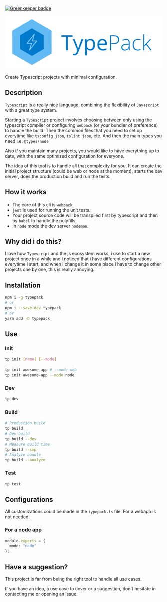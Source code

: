 #

[![Greenkeeper badge](https://badges.greenkeeper.io/bertilxi/typepack.svg)](https://greenkeeper.io/)

![TypePack](logo.png?raw=true "TypePack")

Create Typescript projects with minimal configuration.

## Description
`Typescript` is a really nice language, combining the flexibility of `Javascript` with a great type system.

Starting a `Typescript` project involves choosing between only using the typescript compiler or configuring `webpack` (or your bundler of preference) to handle the build.
Then the common files that you need to set up everytime like `tsconfig.json`, `tslint.json`, etc.
And then the main types you need i.e. `@types/node`

Also if you maintain many projects, you would like to have everything up to date, with the same optimized configuration for everyone.

The idea of this tool is to handle all that complexity for you. It can create the initial project structure (could be web or node at the moment), starts the dev server, does the production build and run the tests. 

## How it works
- The core of this cli is `webpack`.
- `jest` is used for running the unit tests.
- Your project source code will be transpiled first by typescript and then by `babel` to handle the polyfills.
- In `node` mode the dev server `nodemon`.

## Why did i do this?

I love how `Typescript` and the js ecosystem works, i use to start a new project once in a while and i noticed that i have different configurations everytime i start, and when i change it in some place i have to change other projects one by one, this is really annoying. 

## Installation

```sh
npm i -g typepack
# or
npm i --save-dev typepack
# or
yarn add -D typepack
```

## Use

### Init

```sh
tp init [name] [--mode]

tp init awesome-app # --mode web
tp init awesome-app --mode node
```

### Dev

```sh
tp dev
```

### Build

```sh
# Production build
tp build
# Dev build
tp build --dev
# Measure build time
tp build --smp
# Analyze bundle
tp build --analyze
```

### Test

```sh
tp test
```

## Configurations

All customizations could be made in the `typepack.ts` file.
For a webapp is not needed.

### For a node app

```Typescript
module.exports = {
  mode: "node"
};
```

## Have a suggestion?
This project is far from being the right tool to handle all use cases.

If you have an idea, a use case to cover or a suggestion, don't hesitate in contacting me or opening an issue.